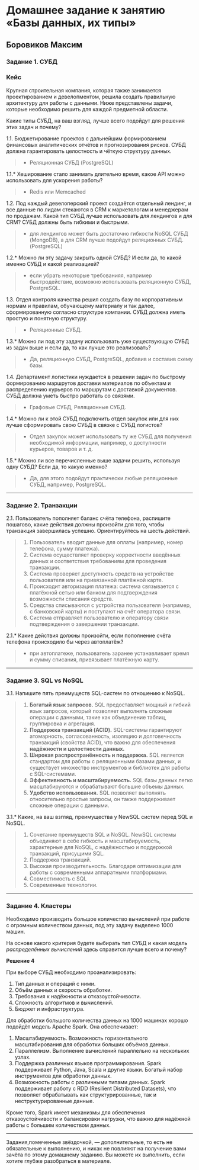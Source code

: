 # Домашнее задание к занятию «Базы данных, их типы»

## Боровиков Максим

### Задание 1. СУБД

### Кейс
Крупная строительная компания, которая также занимается проектированием и девелопментом, решила создать 
правильную архитектуру для работы с данными. Ниже представлены задачи, которые необходимо решить для
каждой предметной области. 

Какие типы СУБД, на ваш взгляд, лучше всего подойдут для решения этих задач и почему? 
 
1.1. Бюджетирование проектов с дальнейшим формированием финансовых аналитических отчётов и прогнозирования рисков.
СУБД должна гарантировать целостность и чёткую структуру данных.

> - Реляционная СУБД (PostgreSQL)  

1.1.* Хеширование стало занимать длительно время, какое API можно использовать для ускорения работы? 

> - Redis или Memcached

1.2. Под каждый девелоперский проект создаётся отдельный лендинг, и все данные по лидам стекаются в CRM к 
маркетологам и менеджерам по продажам. Какой тип СУБД лучше использовать для лендингов и для CRM? 
СУБД должны быть гибкими и быстрыми.

> - для лендингов может быть достаточно гибкости NoSQL СУБД (MongoDB), а для CRM лучше подойдут реляционных СУБД. (PostgreSQL)

1.2.* Можно ли эту задачу закрыть одной СУБД? И если да, то какой именно СУБД и какой реализацией?

> - если убрать некоторые требованияя, например быстродействие, возможно использовать реляционную СУБД, PostgreSQL.

1.3. Отдел контроля качества решил создать базу по корпоративным нормам и правилам, обучающему материалу 
и так далее, сформированную согласно структуре компании. СУБД должна иметь простую и понятную структуру.

> - Реляционные СУБД.

1.3.* Можно ли под эту задачу использовать уже существующую СУБД из задач выше и если да, то как лучше это 
реализовать?

> - Да, реляционную СУБД, PostgreSQL, добавив и составив схему базы.

1.4. Департамент логистики нуждается в решении задач по быстрому формированию маршрутов доставки материалов 
по объектам и распределению курьеров по маршрутам с доставкой документов. СУБД должна уметь быстро работать
со связями.

> - Графовые СУБД, Реляционные СУБД.

1.4.* Можно ли к этой СУБД подключить отдел закупок или для них лучше сформировать свою СУБД в связке с СУБД 
логистов?

> - Отдел закупок может использовать ту же СУБД для получения необходимой информации, например, о доступности курьеров, товаров и т. д.  

1.5.* Можно ли все перечисленные выше задачи решить, используя одну СУБД? Если да, то какую именно?

> - Да, для этого подойдут практически любые реляционные СУБД, например, PostgreSQL.

---

### Задание 2. Транзакции

2.1. Пользователь пополняет баланс счёта телефона, распишите пошагово, какие действия должны произойти для того, чтобы транзакция завершилась успешно. Ориентируйтесь на шесть действий.

> 1. Пользователь вводит данные для оплаты (например, номер телефона, сумму платежа).
> 2. Система осуществляет проверку корректности введённых данных и соответствия требованиям для проведения транзакции.
> 3. Система проверяет доступность средств на устройстве пользователя или на привязанной платёжной карте.
> 4. Происходит авторизация платежа: система связывается с платёжной сетью или банком для подтверждения возможности списания средств.
> 5. Средства списываются с устройства пользователя (например, с банковской карты) и поступают на счёт оператора связи.
> 6. Система отправляет пользователю и оператору связи подтверждения о завершении транзакции.

2.1.* Какие действия должны произойти, если пополнение счёта телефона происходило бы через автоплатёж?

> - при автоплатеже, пользователь заранее устанавливает время и сумму списания, привязывает платёжную карту.

---

### Задание 3. SQL vs NoSQL

3.1. Напишите пять преимуществ SQL-систем по отношению к NoSQL. 

> 1. **Богатый язык запросов.** SQL предоставляет мощный и гибкий язык запросов, который позволяет выполнять сложные операции с данными, такие как объединение таблиц, группировка и агрегация.
> 2. **Поддержка транзакций (ACID).** SQL-системы гарантируют атомарность, согласованность, изоляцию и долговечность транзакций (свойства ACID), что важно для обеспечения **надёжности и целостности данных.**
> 3. **Широкая распространённость и поддержка.** SQL является стандартом для работы с реляционными базами данных, и существует множество инструментов и библиотек для работы с SQL-системами.
> 4. **Эффективность и масштабируемость.** SQL базы данных легко масштабируются и обрабатывают большие объемы данных.
> 5. **Удобство использования.** SQL позволяет выполнять относительно простые запросы, он также поддерживает сложные операции с данными.

3.1.* Какие, на ваш взгляд, преимущества у NewSQL систем перед SQL и NoSQL.

> 1. Сочетание преимуществ SQL и NoSQL. NewSQL системы объединяют в себе гибкость и масштабируемость, характерные для NoSQL, с надёжностью и поддержкой транзакций, присущими SQL.
> 2. Поддержка транзакций.
> 3. Высокая производительность. Благодаря оптимизации для работы с современными аппаратными платформами.
> 4. Совместимость с SQL
> 5. Современные технологии.

---

### Задание 4. Кластеры

Необходимо производить большое количество вычислений при работе с огромным количеством данных, под эту задачу 
выделено 1000 машин. 

На основе какого критерия будете выбирать тип СУБД и какая модель *распределённых вычислений* 
здесь справится лучше всего и почему?

**Решение 4**

При выборе СУБД необходимо проанализировать:  

1. Тип данных и операций с ними.  
2. Объём данных и скорость обработки.  
3. Требования к надёжности и отказоустойчивости.  
4. Сложность алгоритмов и вычислений.  
5. Бюджет и инфраструктура.  

Для обработки большого количества данных на 1000 машинах хорошо подойдёт модель Apache Spark. Она обеспечивает:
1. Масштабируемость. Возможность горизонтального масштабирования для обработки больших объёмов данных.  
2. Параллелизм. Выполнение вычислений параллельно на нескольких узлах.  
3. Поддержка различных языков программирования. Spark поддерживает Python, Java, Scala и другие языки. Богатый набор инструментов для обработки данных.  
4. Возможность работы с различными типами данных. Spark поддерживает работу с RDD (Resilient Distributed Datasets), что позволяет обрабатывать как структурированные, так и неструктурированные данные.

Кроме того, Spark имеет механизмы для обеспечения отказоустойчивости и балансировки нагрузки, что важно для надёжной работы с большим количеством данных.

---

Задания,помеченные звёздочкой, — дополнительные, то есть не обязательные к выполнению, и никак не повлияют на получение вами зачёта по этому домашнему заданию. Вы можете их выполнить, если хотите глубже разобраться в материале.

